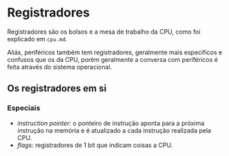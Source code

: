 # Registradores

Registradores são os bolsos e a mesa de trabalho da CPU, como foi explicado em
`cpu.md`.

Aliás, periféricos também tem registradores, geralmente mais específicos
e confusos que os da CPU, porém geralmente a conversa com periféricos é feita
através do sistema operacional.

## Os registradores em si

### Especiais

- _instruction pointer_: o ponteiro de instrução aponta para a próxima instrução
  na memória e é atualizado a cada instrução realizada pela CPU.  
- _flags_: registradores de 1 bit que indicam coisas a CPU.  
